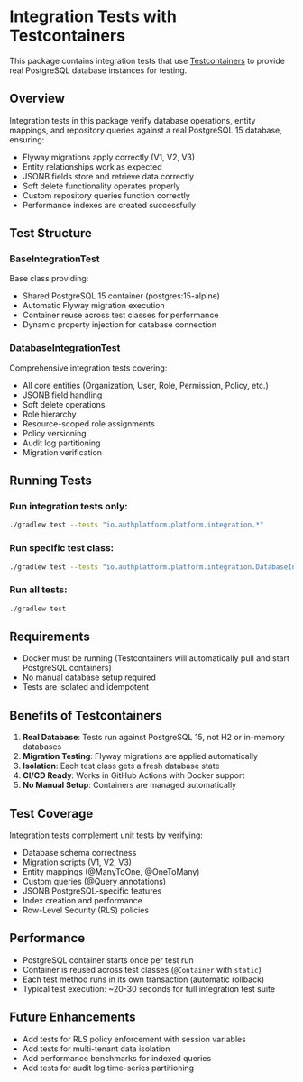 # Integration Tests with Testcontainers

This package contains integration tests that use [Testcontainers](https://www.testcontainers.org/) to provide real PostgreSQL database instances for testing.

## Overview

Integration tests in this package verify database operations, entity mappings, and repository queries against a real PostgreSQL 15 database, ensuring:
- Flyway migrations apply correctly (V1, V2, V3)
- Entity relationships work as expected
- JSONB fields store and retrieve data correctly
- Soft delete functionality operates properly
- Custom repository queries function correctly
- Performance indexes are created successfully

## Test Structure

### BaseIntegrationTest
Base class providing:
- Shared PostgreSQL 15 container (postgres:15-alpine)
- Automatic Flyway migration execution
- Container reuse across test classes for performance
- Dynamic property injection for database connection

### DatabaseIntegrationTest
Comprehensive integration tests covering:
- All core entities (Organization, User, Role, Permission, Policy, etc.)
- JSONB field handling
- Soft delete operations
- Role hierarchy
- Resource-scoped role assignments
- Policy versioning
- Audit log partitioning
- Migration verification

## Running Tests

### Run integration tests only:
```bash
./gradlew test --tests "io.authplatform.platform.integration.*"
```

### Run specific test class:
```bash
./gradlew test --tests "io.authplatform.platform.integration.DatabaseIntegrationTest"
```

### Run all tests:
```bash
./gradlew test
```

## Requirements

- Docker must be running (Testcontainers will automatically pull and start PostgreSQL containers)
- No manual database setup required
- Tests are isolated and idempotent

## Benefits of Testcontainers

1. **Real Database**: Tests run against PostgreSQL 15, not H2 or in-memory databases
2. **Migration Testing**: Flyway migrations are applied automatically
3. **Isolation**: Each test class gets a fresh database state
4. **CI/CD Ready**: Works in GitHub Actions with Docker support
5. **No Manual Setup**: Containers are managed automatically

## Test Coverage

Integration tests complement unit tests by verifying:
- Database schema correctness
- Migration scripts (V1, V2, V3)
- Entity mappings (@ManyToOne, @OneToMany)
- Custom queries (@Query annotations)
- JSONB PostgreSQL-specific features
- Index creation and performance
- Row-Level Security (RLS) policies

## Performance

- PostgreSQL container starts once per test run
- Container is reused across test classes (`@Container` with `static`)
- Each test method runs in its own transaction (automatic rollback)
- Typical test execution: ~20-30 seconds for full integration test suite

## Future Enhancements

- Add tests for RLS policy enforcement with session variables
- Add tests for multi-tenant data isolation
- Add performance benchmarks for indexed queries
- Add tests for audit log time-series partitioning
